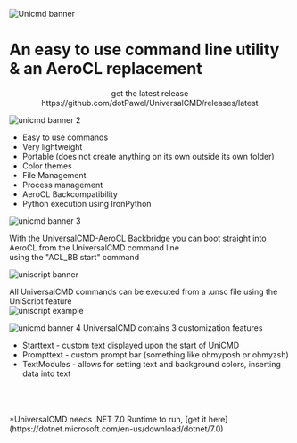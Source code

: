 ![Unicmd banner](https://user-images.githubusercontent.com/89011403/187036721-ad778434-1502-4378-b0e2-30aa343a8618.png)
  
# An easy to use command line utility & an AeroCL replacement
<p align="center">
get the latest release<br />
https://github.com/dotPawel/UniversalCMD/releases/latest<br />
</p>



![unicmd banner 2](https://user-images.githubusercontent.com/89011403/187037623-80da1f7c-36ee-4d15-85b8-c71997c92c90.png)

+ Easy to use commands
+ Very lightweight
+ Portable (does not create anything on its own outside its own folder)
+ Color themes
+ File Management
+ Process management
+ AeroCL Backcompatibility
+ Python execution using IronPython

![unicmd banner 3](https://user-images.githubusercontent.com/89011403/187044183-d36343db-e355-4354-a8bf-cd9ca39d2ee5.png)

With the UniversalCMD-AeroCL Backbridge you can boot straight into AeroCL from the UniversalCMD command line<br />
using the "ACL_BB start" command<br />


![uniscript banner](https://user-images.githubusercontent.com/89011403/212897047-e1fa894b-6d0a-4eaf-8462-6ede8ec12310.png)

All UniversalCMD commands can be executed from a .unsc file using the UniScript feature <br />
![uniscript example](https://user-images.githubusercontent.com/89011403/212900244-25629047-3298-45cb-8fd4-7a42e56bbcdf.png)

![unicmd banner 4](https://user-images.githubusercontent.com/89011403/212902032-d6f20440-5042-4df1-91ec-b4f328d6e2ba.png)
UniversalCMD contains 3 customization features<br />
+ Starttext  -  custom text displayed upon the start of UniCMD
+ Prompttext - custom prompt bar (something like ohmyposh or ohmyzsh)
+ TextModules - allows for setting text and background colors, inserting data into text
<br />
<br />
<br />
*UniversalCMD needs .NET 7.0 Runtime to run, [get it here](https://dotnet.microsoft.com/en-us/download/dotnet/7.0)
